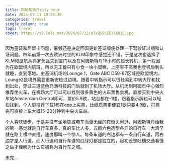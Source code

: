 ```yaml
---
title: 阿姆斯特丹city tour
date: 2024-07-11 10:58:36
categories: travel
single_column: true
tags: travel
cover: https://s2.loli.net/2024/07/12/uTxB5ShZEYlA83C.jpg
---
```


因为签证和居留卡问题，暑假还是决定回国更新签证顺便处理一下驾驶证过期和认证问题。四年前第一次去欧洲时坐的KLM印象中感觉还不错，于是这次也选择了KLM和厦航从弗罗茨瓦夫到厦门以及在阿姆斯特丹19小时的超长转机，第一程因为在欧盟境内航班，所以无正餐只有小食一块小蛋糕，上座率不高我也登机后到头就睡，直到落地。史基浦机场的Lounge 1，Gate ABC D59-87区域是欧盟境内，Lounge2是境外需要重新安检过边境。跟着中转指示可以很轻易到中转大厅和找到出处，穿过三道蓝色充满科技的门后就到了机场大厅。从机场到阿姆市中心强烈推荐坐火车，在机场大厅可以可以找到很多黄色的火车票售卖机，直接买到中央火车站Amsterdam Central即可，票价5.9欧，站台都在-1楼，跟着指示牌也可以轻松找到，个人更推荐下载NS在app上买票，比纸质票更便宜1欧只要4.9欧，打票完可直接上车大概15-20分钟到中央火车站。

个人喜欢徒步，于是并没有坐地铁或电车而漫无目的在街头闲逛，阿姆斯特丹给我的第一感觉就是自行车真多，真的车比人多，五颜六色造型各异的自行车一大清早就在路上横冲直撞，速度那叫一个惊人。每条车道的右边都有一条自行车道，再右边才是人行道，而人行道和自行车道的红绿灯都是独立的，起初还想吐槽交通看懂之后才理解为什么它被称为自行车之城。

未完...